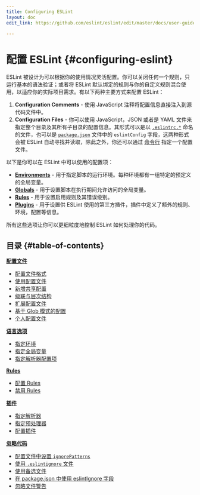 ```yaml
---
title: Configuring ESLint
layout: doc
edit_link: https://github.com/eslint/eslint/edit/master/docs/user-guide/configuring/README.md

---
```

<!-- Note: No pull requests accepted for this file. See README.md in the root directory for details. -->

# 配置 ESLint {#configuring-eslint}

ESLint 被设计为可以根据你的使用情况灵活配置。你可以关闭任何一个规则，只运行基本的语法验证；或者将 ESLint 默认绑定的规则与你的自定义规则混合使用，以适应你的实际项目需求。有以下两种主要方式来配置 ESLint：

1. **Configuration Comments** - 使用 JavaScript 注释将配置信息直接注入到源代码文件中。
1. **Configuration Files** - 你可以使用 JavaScript，JSON 或者是 YAML 文件来指定整个目录及其所有子目录的配置信息。其形式可以是以 [`.eslintrc.*`](./configuration-files#configuration-file-formats) 命名的文件，也可以是 [`package.json`](https://docs.npmjs.com/files/package.json) 文件中的 `eslintConfig` 字段，这两种形式会被 ESLint 自动寻找并读取，除此之外，你还可以通过 [命令行](https://eslint.org/docs/user-guide/command-line-interface) 指定一个配置文件。

以下是你可以在 ESLint 中可以使用的配置项：

* [**Environments**](./language-options#specifying-environments) - 用于指定脚本的运行环境。每种环境都有一组特定的预定义的全局变量。
* [**Globals**](./language-options#specifying-globals) - 用于设置脚本在执行期间允许访问的全局变量。
* [**Rules**](rules) - 用于设置启用规则及其错误级别。
* [**Plugins**](plugins) - 用于设置供 ESLint 使用的第三方插件，插件中定义了额外的规则、环境，配置等信息。

所有这些选项让你可以更细粒度地控制 ESLint 如何处理你的代码。

## 目录 {#table-of-contents}

[**配置文件**](configuration-files)

* [配置文件格式](./configuration-files#configuration-file-formats)
* [使用配置文件](./configuration-files#using-configuration-files)
* [新增共享配置](./configuration-files#adding-shared-settings)
* [级联与层次结构](./configuration-files#cascading-and-hierarchy)
* [扩展配置文件](./configuration-files#extending-configuration-files)
* [基于 Glob 模式的配置](./configuration-files#configuration-based-on-glob-patterns)
* [个人配置文件](./configuration-files#personal-configuration-files-deprecated)

[**语言选项**](language-options)

* [指定环境](./language-options#specifying-environments)
* [指定全局变量](./language-options#specifying-globals)
* [指定解析器配置项](./language-options#specifying-parser-options)

[**Rules**](rules)

* [配置 Rules](./rules#configuring-rules)
* [禁用 Rules](./rules#disabling-rules)

[**插件**](plugins)

* [指定解析器](./plugins#specifying-parser)
* [指定预处理器](./plugins#specifying-processor)
* [配置插件](./plugins#configuring-plugins)

[**忽略代码**](ignoring-code)

* [配置文件中设置 `ignorePatterns`](./ignoring-code#ignorepatterns-in-config-files)
* [使用 `.eslintignore` 文件](./ignoring-code#the-eslintignore-file)
* [使用备选文件](./ignoring-code#using-an-alternate-file)
* [在 package.json 中使用 eslintIgnore 字段](./ignoring-code#using-eslintignore-in-packagejson)
* [忽略文件警告](./ignoring-code#ignored-file-warnings)
